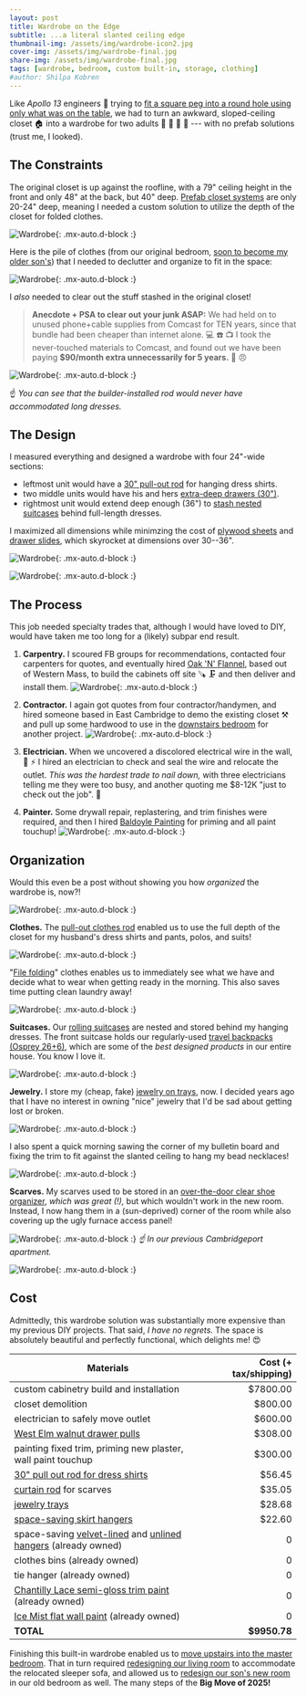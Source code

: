 ```yaml
---
layout: post
title: Wardrobe on the Edge
subtitle: ...a literal slanted ceiling edge
thumbnail-img: /assets/img/wardrobe-icon2.jpg
cover-img: /assets/img/wardrobe-final.jpg
share-img: /assets/img/wardrobe-final.jpg
tags: [wardrobe, bedroom, custom built-in, storage, clothing]
#author: Shilpa Kobren
---
```


Like *Apollo 13* engineers :rocket: trying to [fit a square peg into a round hole using 
only what was on the table](https://youtu.be/ry55--J4_VQ?t=46), we had to turn an awkward, 
sloped-ceiling closet :house: into a wardrobe for 
two adults :necktie: :mans_shoe: :womans_hat: :dress: --- with no prefab solutions
(trust me, I looked).

## The Constraints

The original closet is up against the roofline, with a 79" ceiling height in the front and only 48" at the back, but 40" deep.
[Prefab closet systems](https://www.ikea.com/us/en/cat/pax-system-19086/) are only 20-24" deep, meaning I needed a custom solution to utilize the depth of the closet for folded clothes.

![Wardrobe](../assets/img/closet-doors2.jpg){: .mx-auto.d-block :}

Here is the pile of clothes (from our original bedroom, [soon to become my older son's](../2025-05-12-kid-bedroom)) 
that I needed to declutter and organize to fit in the space: 

![Wardrobe](../assets/img/wardrobe-before.jpg){: .mx-auto.d-block :}

I *also* needed to clear out the stuff stashed in the original closet! 

> **Anecdote + PSA to clear out your junk ASAP:** We had held on to unused phone+cable supplies from Comcast for 
> TEN years, since that bundle had been cheaper than internet alone. :computer: :phone: :tv: I took the never-touched materials to Comcast, and found out we 
have been paying **$90/month extra unnecessarily for 5 years.** :woozy_face: :angry:

![Wardrobe](../assets/img/upstairs-closet-demo2.jpg){: .mx-auto.d-block :}

:point_up: *You can see that the builder-installed rod would never have accommodated long dresses.*

## The Design

I measured everything and designed a wardrobe with four 24"-wide sections:
- leftmost unit would have a [30" pull-out rod](https://www.amazon.com/dp/B09BQ953P5) for hanging dress shirts.
- two middle units would have his and hers [extra-deep drawers (30")](#clothes).
- rightmost unit would extend deep enough (36") to [stash nested suitcases](#suitcases) behind full-length dresses. 

I maximized all dimensions while minimzing the cost of [plywood sheets](https://www.homedepot.com/pep/Columbia-Forest-Products-3-4-in-x-4-ft-x-8-ft-PureBond-Birch-Plywood-165921/100077837) and 
[drawer slides](https://www.rockler.com/blum-movento-heavy-duty-soft-close-undermount-drawer-slides-pairs), which skyrocket at dimensions over 30--36".

![Wardrobe](../assets/img/upstairs-closet-demo3.jpg){: .mx-auto.d-block :}

![Wardrobe](../assets/img/upstairs-closet-demo4.jpg){: .mx-auto.d-block :}

## The Process

This job needed specialty trades that, although I would have loved to DIY, would have taken
me too long for a (likely) subpar end result. 

1. **Carpentry.** I scoured FB groups for recommendations, contacted four carpenters for
   quotes, and eventually hired [Oak 'N' Flannel](https://www.facebook.com/OakNFlannel/), 
   based out of Western Mass, to build the cabinets off site :carpentry_saw: :clamp: and 
   then deliver and install them. 
   ![Wardrobe](../assets/img/wardrobe-progress.jpg){: .mx-auto.d-block :}

2. **Contractor.** I again got quotes from four contractor/handymen, and hired someone 
   based in East Cambridge to demo the existing closet :hammer_and_pick: and pull up 
   some hardwood to use in the [downstairs bedroom](../2025-05-12-kid-bedroom) for 
   another project. 
   ![Wardrobe](../assets/img/wardrobe-demo.jpg){: .mx-auto.d-block :}


3. **Electrician.** When we uncovered a discolored electrical wire in the wall, 
   :electric_plug: :zap: I hired an electrician to check and seal the wire and 
   relocate the outlet. *This was the hardest trade to nail down,* with three 
   electricians telling me they were too busy, and another quoting me $8-12K
   "just to check out the job". :raised_eyebrow:

4. **Painter.** Some drywall repair, replastering, and trim finishes were required, 
   and then I hired [Baldoyle Painting](https://baldoylepainting.com/) for priming and 
   all paint touchup! 
   ![Wardrobe](../assets/img/wardrobe-final.jpg){: .mx-auto.d-block :}


## Organization

Would this even be a post without showing you how *organized* the wardrobe is, now?! 

![Wardrobe](../assets/img/wardrobe-hishers.jpg){: .mx-auto.d-block :}

<a id="clothes"><a>
**Clothes.** The [pull-out clothes rod](https://www.amazon.com/dp/B09BQ953P5) enabled us 
to use the full depth of the closet for my husband's dress shirts and pants, polos, and suits!

![Wardrobe](../assets/img/wardrobe03.jpg){: .mx-auto.d-block :}

"[File folding](https://konmari.com/how-to-fold-clothes/)" clothes enables us to 
immediately see what we have and decide what to wear when getting ready in the morning. 
This also saves time putting clean laundry away!

![Wardrobe](../assets/img/wardrobe04b.jpg){: .mx-auto.d-block :}

<a id="suitcases"><a>
**Suitcases.** Our [rolling suitcases](https://us.delsey.com/products/002071830-titanium-29-inch-checked-expandable-spinner) are nested and stored behind my hanging dresses. The front suitcase
holds our regularly-used [travel backpacks (Osprey 26+6)](https://www.osprey.com/daylitetm-expandable-travel-pack-26-6-5), which are some of the *best designed products* in our 
entire house. You know I love it.

![Wardrobe](../assets/img/wardrobe05.jpg){: .mx-auto.d-block :}

**Jewelry.** I store my (cheap, fake) [jewelry on trays](https://www.amazon.com/dp/B085T36TN5), now. I decided years ago that I have no interest 
in owning "nice" jewelry that I'd be sad about getting lost or broken.

![Wardrobe](../assets/img/wardrobe06.jpg){: .mx-auto.d-block :}

I also spent a quick morning sawing the corner of my bulletin board and fixing the trim to fit against the slanted
ceiling to hang my bead necklaces! 

![Wardrobe](../assets/img/wardrobe07.jpg){: .mx-auto.d-block :}

**Scarves.** My scarves used to be stored in an [over-the-door clear shoe organizer](https://www.amazon.com/Simple-Houseware-Pockets-Hanging-Organizer/dp/B07CG2R9ST?th=1), 
*which was great (!),*
but which wouldn't work in the new room. Instead, I now hang them in a (sun-deprived) corner of the room 
while also covering up the ugly furnace access panel! 

![Wardrobe](../assets/img/scarves03.jpg){: .mx-auto.d-block :}
*:point_up: In our previous Cambridgeport apartment.*

![Wardrobe](../assets/img/wardrobe-scarves-after.jpg){: .mx-auto.d-block :}

## Cost

Admittedly, this wardrobe solution was substantially more expensive than my previous DIY projects. 
That said, *I have no regrets.* The space is absolutely beautiful and perfectly functional, which 
delights me! :heart_eyes:

| Materials                                                                                                                                     | Cost (+ tax/shipping) | 
|-----------------------------------------------------------------------------------------------------------------------------------------------|----------------------:|
| custom cabinetry build and installation                                                                                                       |              $7800.00 |
| closet demolition                                                                                                                             |               $800.00 |
| electrician to safely move outlet                                                                                                             |               $600.00 | 
| [West Elm walnut drawer pulls](https://www.westelm.com/products/8032531/)                                                                     |               $308.00 |
| painting fixed trim, priming new plaster, wall paint touchup |               $300.00 | 
| [30" pull out rod for dress shirts](https://www.amazon.com/dp/B09BQ953P5)                    |                $56.45 | 
| [curtain rod](https://www.amazon.com/dp/B0BBGQYLHL) for scarves                                                                               |                $35.05 |
| [jewelry trays](https://www.amazon.com/dp/B085T36TN5)                                                                                         |                $28.68 |
| [space-saving skirt hangers](https://www.amazon.com/dp/B07Y3BX6FN)                                                                            |                $22.60 | 
| space-saving [velvet-lined](https://www.amazon.com/dp/B01G3WS3PW) and [unlined hangers](https://www.amazon.com/dp/B0746SHPJ2) (already owned) |                     0 |
| clothes bins (already owned)                                                                                                                  |                     0 | 
| tie hanger (already owned)                                                                                                                    |                     0 | 
| [Chantilly Lace semi-gloss trim paint](https://www.benjaminmoore.com/en-us/paint-colors/color/oc-65/chantilly-lace) (already owned)           |                     0 | 
| [Ice Mist flat wall paint](https://www.benjaminmoore.com/en-us/paint-colors/color/oc-67/ice-mist) (already owned)                             |                     0 | 
| **TOTAL**                                                                                                                                     |          **$9950.78** | 

Finishing this built-in wardrobe enabled us to [move upstairs into the master bedroom](../2025-03-15-master-bedroom).
That in turn required [redesigning our living room](../2025-04-12-living-room) to accommodate the 
relocated sleeper sofa, and allowed us to [redesign our son's new room](../2025-05-12-ked-bedroom) in our old bedroom as well. 
The many steps of the **Big Move of 2025!**